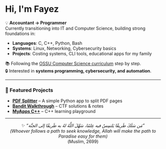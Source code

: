 <p align="center">
  <h1>Hi, I'm Fayez</h1>
</p>

💡 **Accountant → Programmer**  
Currently transitioning into IT and Computer Science, building strong foundations in:

- **Languages**: C, C++, Python, Bash  
- **Systems**: Linux, Networking, Cybersecurity basics  
- **Projects**: Costing systems, CLI tools, educational apps for my family  

📚 Following the [OSSU Computer Science curriculum](https://github.com/ossu/computer-science) step by step.  
🔒 Interested in **systems programming, cybersecurity, and automation**.  

---

### 🚀 Featured Projects
- [**PDF Splitter**](https://github.com/fayezoraby/pdf_splitter) – A simple Python app to split PDF pages  
- [**Bandit Walkthrough**](https://github.com/fayezoraby/bandit.walkthrough) – CTF solutions & notes  
- [**MyApps C++**](https://github.com/fayezoraby/MyApps_cpp) – C++ learning playground  

---
<p align="center">
✨ <i>“مَن سَلَكَ طَريقًا يَلتمِسُ فيه عِلمًا، سَهَّلَ اللَّهُ لهُ به طَريقًا إلى الجنَّة”</i><br>
<i>(Whoever follows a path to seek knowledge, Allah will make the path to Paradise easy for them)</i><br>
(Muslim, 2699)
</p>
<br><br>
